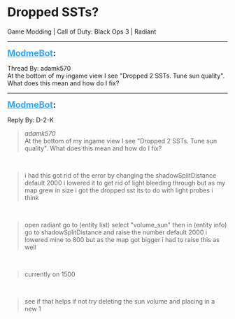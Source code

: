 # Dropped SSTs?
Game Modding | Call of Duty: Black Ops 3 | Radiant

---
<strong style="font-size: 1.4em;"><span style="text-decoration: underline;text-decoration-color: #34a7f9;"><span style="color:#34a7f9;">ModmeBot</span></span>:</strong>

<p>Thread By: adamk570<br />At the bottom of my ingame view I see &quot;Dropped 2 SSTs. Tune sun quality&quot;. What does this mean and how do I fix?</p>

---
<strong style="font-size: 1.4em;"><span style="text-decoration: underline;text-decoration-color: #34a7f9;"><span style="color:#34a7f9;">ModmeBot</span></span>:</strong>

<p>Reply By: D-2-K<br /><blockquote><em>adamk570</em><br />At the bottom of my ingame view I see &quot;Dropped 2 SSTs. Tune sun quality&quot;. What does this mean and how do I fix?</blockquote><br /><blockquote>i had this got rid of the error by changing the shadowSplitDistance default 2000 i lowered it to get rid of light bleeding through but as my map grew in size i got the dropped sst its to do with light probes i think </blockquote><br /><blockquote>open radiant go to (entity list) select &quot;volume_sun&quot; then in (entity info) go to shadowSplitDistance and raise the number default 2000 i lowered mine to 800 but as the map got bigger i had to raise this as well</blockquote><br /><blockquote>currently on 1500  </blockquote><br /><blockquote>see if that helps if not try deleting the sun volume and placing in a new 1</blockquote></p>

